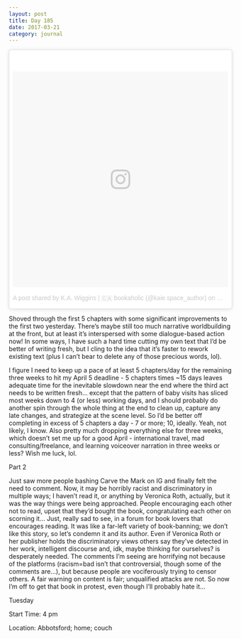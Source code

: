 ```yaml
---
layout: post
title: Day 185
date: 2017-03-21
category: journal
---
```


<blockquote class="instagram-media" data-instgrm-version="7" style=" background:#FFF; border:0; border-radius:3px; box-shadow:0 0 1px 0 rgba(0,0,0,0.5),0 1px 10px 0 rgba(0,0,0,0.15); margin: 1px; max-width:658px; padding:0; width:99.375%; width:-webkit-calc(100% - 2px); width:calc(100% - 2px);"><div style="padding:8px;"> <div style=" background:#F8F8F8; line-height:0; margin-top:40px; padding:50.0% 0; text-align:center; width:100%;"> <div style=" background:url(data:image/png;base64,iVBORw0KGgoAAAANSUhEUgAAACwAAAAsCAMAAAApWqozAAAABGdBTUEAALGPC/xhBQAAAAFzUkdCAK7OHOkAAAAMUExURczMzPf399fX1+bm5mzY9AMAAADiSURBVDjLvZXbEsMgCES5/P8/t9FuRVCRmU73JWlzosgSIIZURCjo/ad+EQJJB4Hv8BFt+IDpQoCx1wjOSBFhh2XssxEIYn3ulI/6MNReE07UIWJEv8UEOWDS88LY97kqyTliJKKtuYBbruAyVh5wOHiXmpi5we58Ek028czwyuQdLKPG1Bkb4NnM+VeAnfHqn1k4+GPT6uGQcvu2h2OVuIf/gWUFyy8OWEpdyZSa3aVCqpVoVvzZZ2VTnn2wU8qzVjDDetO90GSy9mVLqtgYSy231MxrY6I2gGqjrTY0L8fxCxfCBbhWrsYYAAAAAElFTkSuQmCC); display:block; height:44px; margin:0 auto -44px; position:relative; top:-22px; width:44px;"></div></div><p style=" color:#c9c8cd; font-family:Arial,sans-serif; font-size:14px; line-height:17px; margin-bottom:0; margin-top:8px; overflow:hidden; padding:8px 0 7px; text-align:center; text-overflow:ellipsis; white-space:nowrap;"><a href="https://www.instagram.com/p/BR7I2TEg-1j/" style=" color:#c9c8cd; font-family:Arial,sans-serif; font-size:14px; font-style:normal; font-weight:normal; line-height:17px; text-decoration:none;" target="_blank">A post shared by K.A. Wiggins | 🇨🇦 bookaholic (@kaie.space_author)</a> on <time style=" font-family:Arial,sans-serif; font-size:14px; line-height:17px;" datetime="2017-03-22T02:42:27+00:00">Mar 21, 2017 at 7:42pm PDT</time></p></div></blockquote>
<script async defer src="//platform.instagram.com/en_US/embeds.js"></script>

Shoved through the first 5 chapters with some significant improvements to the first two yesterday. There’s maybe still too much narrative worldbuilding at the front, but at least it’s interspersed with some dialogue-based action now! In some ways, I have such a hard time cutting my own text that I’d be better of writing fresh, but I cling to the idea that it’s faster to rework existing text (plus I can’t bear to delete any of those precious words, lol).

I figure I need to keep up a pace of at least 5 chapters/day for the remaining three weeks to hit my April 5 deadline - 5 chapters times ~15 days leaves adequate time for the inevitable slowdown near the end where the third act needs to be written fresh… except that the pattern of baby visits has sliced most weeks down to 4 (or less) working days, and I should probably do another spin through the whole thing at the end to clean up, capture any late changes, and strategize at the scene level. So I’d be better off completing in excess of 5 chapters a day - 7 or more; 10, ideally. Yeah, not likely, I know. Also pretty much dropping everything else for three weeks, which doesn’t set me up for a good April - international travel, mad consulting/freelance, and learning voiceover narration in three weeks or less? Wish me luck, lol.

Part 2

Just saw more people bashing Carve the Mark on IG and finally felt the need to comment. Now, it may be horribly racist and discriminatory in multiple ways; I haven’t read it, or anything by Veronica Roth, actually, but it was the way things were being approached. People encouraging each other not to read, upset that they’d bought the book, congratulating each other on scorning it… Just, really sad to see, in a forum for book lovers that encourages reading. It was like a far-left variety of book-banning; we don’t like this story, so let’s condemn it and its author. Even if Veronica Roth or her publisher holds the discriminatory views others say they’ve detected in her work, intelligent discourse and, idk, maybe thinking for ourselves? is desperately needed. The comments I’m seeing are horrifying not because of the platforms (racism=bad isn’t that controversial, though some of the comments are…), but because people are vociferously trying to censor others. A fair warning on content is fair; unqualified attacks are not. So now I’m off to get that book in protest, even though I’ll probably hate it…

Tuesday

Start Time: 4 pm

Location: Abbotsford; home; couch
